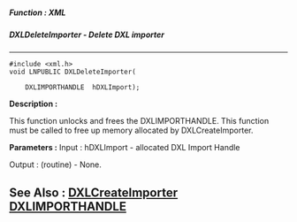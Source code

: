 ##### Function : XML
##### DXLDeleteImporter - Delete DXL importer
---
```
#include <xml.h>
void LNPUBLIC DXLDeleteImporter(

	DXLIMPORTHANDLE  hDXLImport);
```
**Description :**

This function unlocks and frees the DXLIMPORTHANDLE.  This function must be 
called to free up memory allocated by DXLCreateImporter.


**Parameters :**
Input :
hDXLImport  -  allocated DXL Import Handle

Output :
(routine)  -  None.



**See Also :**
[DXLCreateImporter](/reference/Func/DXLCreateImporter)
[DXLIMPORTHANDLE](/reference/Data/DXLIMPORTHANDLE)
---

